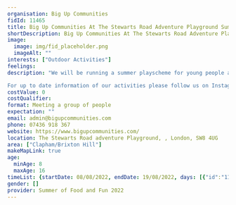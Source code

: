 ```yaml
---
organisation: Big Up Communities
fidId: 11465
title: Big Up Communities At The Stewarts Road Adventure Playground Summer Playscheme
shortDescription: Big Up Communities At The Stewarts Road Adventure Playground Summer Playscheme + description
image:
  image: img/fid_placeholder.png
  imageAlt: ""
interests: ["Outdoor Activities"]
feelings:
description: "We will be running a summer playscheme for young people aged 8 to 16 years. Activities include adventure play, football, basketball, organised games, music production, MMA fitness and art and crafts.

For up to date information of our activities please follow us on Instagram @bigupcommunities "
costValue: 0
costQualifier: 
format: Meeting a group of people
expectation: ""
email: admin@bigupcommunities.com
phone: 07436 918 367
website: https://www.bigupcommunities.com/
location: The Stewarts Road adventure Playground, , London, SW8 4UG
area: ["Clapham/Brixton Hill"]
makeMapLink: true
age:
  minAge: 8
  maxAge: 16
timeList: {startDate: 08/08/2022, endDate: 19/08/2022, days: [{"id":"11465","fis_provider_name":"Big Up Communities At The Stewarts Road Adventure Playground Summer Playscheme","day":"Monday","start_time":"11:00 AM","end_time":"3:00 PM"},{"id":"11465","fis_provider_name":"Big Up Communities At The Stewarts Road Adventure Playground Summer Playscheme","day":"Tuesday","start_time":"11:00 AM","end_time":"3:00 PM"},{"id":"11465","fis_provider_name":"Big Up Communities At The Stewarts Road Adventure Playground Summer Playscheme","day":"Wednesday","start_time":"11:00 AM","end_time":"3:00 PM"},{"id":"11465","fis_provider_name":"Big Up Communities At The Stewarts Road Adventure Playground Summer Playscheme","day":"Thursday","start_time":"11:00 AM","end_time":"3:00 PM"},{"id":"11465","fis_provider_name":"Big Up Communities At The Stewarts Road Adventure Playground Summer Playscheme","day":"Friday","start_time":"11:00 AM","end_time":"3:00 PM"}] }
gender: []
provider: Summer of Food and Fun 2022
---
```


